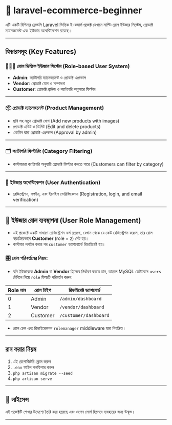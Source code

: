 # 🛒 laravel-ecommerce-beginner

এটি একটি বিগিনার ফ্রেন্ডলি Laravel ভিত্তিক ই-কমার্স প্রজেক্ট যেখানে মাল্টি-রোল ইউজার সিস্টেম, প্রোডাক্ট ম্যানেজমেন্ট এবং ইউজার অথেন্টিকেশন রয়েছে।

---

##  ফিচারসমূহ (Key Features)

### 🧑‍🤝‍🧑 রোল ভিত্তিক ইউজার সিস্টেম (Role-based User System)

- **Admin**: ক্যাটাগরি ম্যানেজমেন্ট ও প্রোডাক্ট এপ্রুভাল
- **Vendor**: প্রোডাক্ট যোগ ও সম্পাদনা
- **Customer**: প্রোডাক্ট ব্রাউজ ও ক্যাটাগরি অনুসারে ফিল্টার

---

### 📦 প্রোডাক্ট ম্যানেজমেন্ট (Product Management)

- ছবি সহ নতুন প্রোডাক্ট যোগ (Add new products with images)
- প্রোডাক্ট এডিট ও ডিলিট (Edit and delete products)
- এডমিন দ্বারা প্রোডাক্ট এপ্রুভাল (Approval by admin)

---

### 🗂️ ক্যাটাগরি ফিল্টারিং (Category Filtering)

- কাস্টমাররা ক্যাটাগরি অনুযায়ী প্রোডাক্ট ফিল্টার করতে পারে (Customers can filter by category)

---

### 🔐 ইউজার অথেন্টিকেশন (User Authentication)

- রেজিস্ট্রেশন, লগইন, এবং ইমেইল ভেরিফিকেশন (Registration, login, and email verification)

---

## 👤 ইউজার রোল ব্যবস্থাপনা (User Role Management)

- এই প্রজেক্টে একটি সাধারণ রেজিস্ট্রেশন ফর্ম রয়েছে, যেখান থেকে যে কেউ রেজিস্ট্রেশন করলে, তার রোল স্বয়ংক্রিয়ভাবে **Customer** (role = `2`) সেট হয়।
- কাস্টমার লগইন করার পর `customer` ড্যাশবোর্ডে রিডাইরেক্ট হয়।

### 🎛️ রোল পরিবর্তনের নিয়ম:

- যদি ইউজারকে **Admin** বা **Vendor** হিসেবে নির্ধারণ করতে চান, তাহলে MySQL ডেটাবেসে `users` টেবিলে গিয়ে `role` ফিল্ডটি পরিবর্তন করুন:

| Role মান | রোল টাইপ | রিডাইরেক্ট ড্যাশবোর্ড |
|----------|----------|------------------------|
| 0        | Admin    | `/admin/dashboard`     |
| 1        | Vendor   | `/vendor/dashboard`    |
| 2        | Customer | `/customer/dashboard`  |

- রোল চেক এবং রিডাইরেকশন `rolemanager` middleware দ্বারা নিয়ন্ত্রিত।

---

##  রান করার নিয়ম

1. এই রেপোজিটরি ক্লোন করুন
2. `.env` ফাইল কনফিগার করুন
3. `php artisan migrate --seed`
4. `php artisan serve`

---

## 📄 লাইসেন্স

এই প্রজেক্টটি শেখার উদ্দেশ্যে তৈরি করা হয়েছে এবং ওপেন সোর্স হিসেবে ব্যবহারের জন্য উন্মুক্ত।

---
